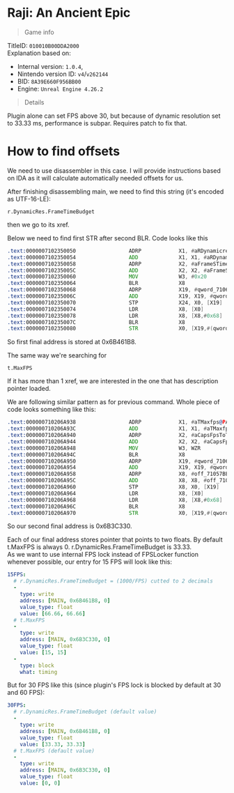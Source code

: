 # Raji: An Ancient Epic

> Game info

TitleID: `010010B00DDA2000`<br>
Explanation based on:
- Internal version: `1.0.4`, 
- Nintendo version ID: `v4`/`v262144`
- BID: `8A39E660F956BB00`
- Engine: `Unreal Engine 4.26.2`

> Details

Plugin alone can set FPS above 30, but because of dynamic resolution set to 33.33 ms, performance is subpar. Requires patch to fix that.

# How to find offsets

We need to use disassembler in this case. I will provide instructions based on IDA as it will calculate automatically needed offsets for us.

After finishing disassembling main, we need to find this string (it's encoded as UTF-16-LE):
```
r.DynamicRes.FrameTimeBudget
```

then we go to its xref.

Below we need to find first STR after second BLR. Code looks like this
```asm
.text:0000007102350050                 ADRP            X1, #aRDynamicresFra@PAGE ; "r.DynamicRes.FrameTimeBudget"
.text:0000007102350054                 ADD             X1, X1, #aRDynamicresFra@PAGEOFF ; "r.DynamicRes.FrameTimeBudget"
.text:0000007102350058                 ADRP            X2, #aFrameSTimeBudg@PAGE ; "Frame's time budget in milliseconds."
.text:000000710235005C                 ADD             X2, X2, #aFrameSTimeBudg@PAGEOFF ; "Frame's time budget in milliseconds."
.text:0000007102350060                 MOV             W3, #0x20
.text:0000007102350064                 BLR             X8
.text:0000007102350068                 ADRP            X19, #qword_7106B461A8@PAGE
.text:000000710235006C                 ADD             X19, X19, #qword_7106B461A8@PAGEOFF
.text:0000007102350070                 STP             X24, X0, [X19]
.text:0000007102350074                 LDR             X8, [X0]
.text:0000007102350078                 LDR             X8, [X8,#0x68]
.text:000000710235007C                 BLR             X8
.text:0000007102350080                 STR             X0, [X19,#(qword_7106B461B8 - 0x7106B461A8)]
```

So first final address is stored at 0x6B461B8.

The same way we're searching for 
```
t.MaxFPS
```
If it has more than 1 xref, we are interested in the one that has description pointer loaded.

We are following similar pattern as for previous command. Whole piece of code looks something like this:
```asm
.text:000000710206A938                 ADRP            X1, #aTMaxfps@PAGE ; "t.MaxFPS"
.text:000000710206A93C                 ADD             X1, X1, #aTMaxfps@PAGEOFF ; "t.MaxFPS"
.text:000000710206A940                 ADRP            X2, #aCapsFpsToTheGi@PAGE ; "Caps FPS to the given value.  Set to <="...
.text:000000710206A944                 ADD             X2, X2, #aCapsFpsToTheGi@PAGEOFF ; "Caps FPS to the given value.  Set to <="...
.text:000000710206A948                 MOV             W3, WZR
.text:000000710206A94C                 BLR             X8
.text:000000710206A950                 ADRP            X19, #qword_7106B3C320@PAGE
.text:000000710206A954                 ADD             X19, X19, #qword_7106B3C320@PAGEOFF
.text:000000710206A958                 ADRP            X8, #off_71057BE8A8@PAGE
.text:000000710206A95C                 ADD             X8, X8, #off_71057BE8A8@PAGEOFF
.text:000000710206A960                 STP             X8, X0, [X19]
.text:000000710206A964                 LDR             X8, [X0]
.text:000000710206A968                 LDR             X8, [X8,#0x68]
.text:000000710206A96C                 BLR             X8
.text:000000710206A970                 STR             X0, [X19,#(qword_7106B3C330 - 0x7106B3C320)]
```
So our second final address is 0x6B3C330.

Each of our final address stores pointer that points to two floats. By default t.MaxFPS is always 0. r.DynamicRes.FrameTimeBudget is 33.33.<br>
As we want to use internal FPS lock instead of FPSLocker function whenever possible, our entry for 15 FPS will look like this:
```yaml
15FPS:
  # r.DynamicRes.FrameTimeBudget = (1000/FPS) cutted to 2 decimals
  -
    type: write
    address: [MAIN, 0x6B461B8, 0]
    value_type: float
    value: [66.66, 66.66]
  # t.MaxFPS
  -
    type: write
    address: [MAIN, 0x6B3C330, 0]
    value_type: float
    value: [15, 15]
  -
    type: block
    what: timing

```
But for 30 FPS like this (since plugin's FPS lock is blocked by default at 30 and 60 FPS):
```yaml
30FPS:
  # r.DynamicRes.FrameTimeBudget (default value)
  -
    type: write
    address: [MAIN, 0x6B461B8, 0]
    value_type: float
    value: [33.33, 33.33]
  # t.MaxFPS (default value)
  -
    type: write
    address: [MAIN, 0x6B3C330, 0]
    value_type: float
    value: [0, 0]

```